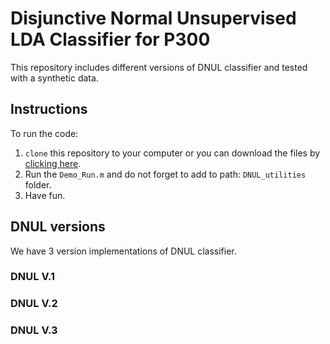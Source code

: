 # Disjunctive Normal Unsupervised LDA Classifier for P300 
This repository includes different versions of DNUL classifier and tested with a synthetic data.

## Instructions

To run the code:

1. `clone` this repository to your computer or you can download the files by [clicking here](https://github.com/MajedElwardy/DNUL_Classifier/archive/master.zip).
1. Run the `Demo_Run.m` and do not forget to add to path: `DNUL_utilities` folder.
1. Have fun.

## DNUL versions
We have 3 version implementations of DNUL classifier. 

### DNUL V.1
### DNUL V.2
### DNUL V.3

